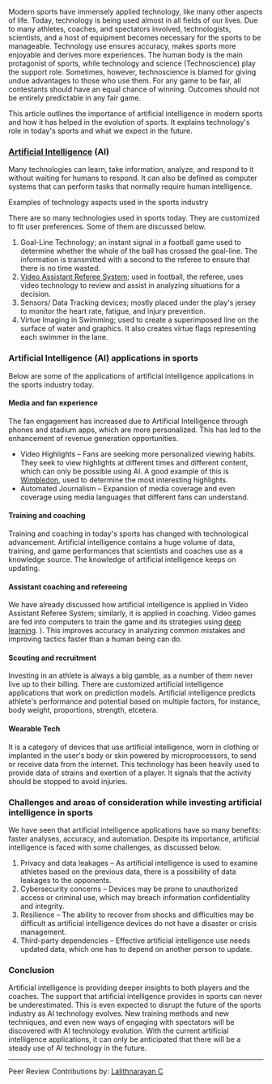 Modern sports have immensely applied technology, like many other aspects of life. Today, technology is being used almost in all fields of our lives. Due to many athletes, coaches, and spectators involved, technologists, scientists, and a host of equipment becomes necessary for the sports to be manageable. Technology use ensures accuracy, makes sports more enjoyable and derives more experiences. The human body is the main protagonist of sports, while technology and science (Technoscience) play the support role. Sometimes, however, technoscience is blamed for giving undue advantages to those who use them. For any game to be fair, all contestants should have an equal chance of winning. Outcomes should not be entirely predictable in any fair game.

This article outlines the importance of artificial intelligence in modern sports and how it has helped in the evolution of sports. It explains technology&#39;s role in today&#39;s sports and what we expect in the future.

### [Artificial Intelligence](https://www.section.io/engineering-education/artificial-intelligence-future/) (AI) 

Many technologies can learn, take information, analyze, and respond to it without waiting for humans to respond. It can also be defined as computer systems that can perform tasks that normally require human intelligence.

Examples of technology aspects used in the sports industry

There are so many technologies used in sports today. They are customized to fit user preferences. Some of them are discussed below.

1. Goal-Line Technology; an instant signal in a football game used to determine whether the whole of the ball has crossed the goal-line. The information is transmitted with a second to the referee to ensure that there is no time wasted.
2. [Video Assistant Referee System](https://www.sportperformanceanalysis.com/article/application-of-video-technology-in-football-refereeing-var); used in football, the referee, uses video technology to review and assist in analyzing situations for a decision.
3. Sensors/ Data Tracking devices; mostly placed under the play&#39;s jersey to monitor the heart rate, fatigue, and injury prevention.
4. Virtue Imaging in Swimming; used to create a superimposed line on the surface of water and graphics. It also creates virtue flags representing each swimmer in the lane.

### Artificial Intelligence (AI) applications in sports

Below are some of the applications of artificial intelligence applications in the sports industry today.

#### Media and fan experience

The fan engagement has increased due to Artificial Intelligence through phones and stadium apps, which are more personalized. This has led to the enhancement of revenue generation opportunities. 

- Video Highlights – Fans are seeking more personalized viewing habits. They seek to view highlights at different times and different content, which can only be possible using AI. A good example of this is [Wimbledon](https://www.ibm.com/thought-leadership/wimbledon/uk-en/index.html), used to determine the most interesting highlights.
- Automated Journalism – Expansion of media coverage and even coverage using media languages that different fans can understand.

#### Training and coaching

Training and coaching in today&#39;s sports has changed with technological advancement. Artificial intelligence contains a huge volume of data, training, and game performances that scientists and coaches use as a knowledge source. The knowledge of artificial intelligence keeps on updating.

#### Assistant coaching and refereeing

We have already discussed how artificial intelligence is applied in Video Assistant Referee System; similarly, it is applied in coaching. Video games are fed into computers to train the game and its strategies using [deep learning](https://www.section.io/engineering-education/introduction-to-deep-learning/). ). This improves accuracy in analyzing common mistakes and improving tactics faster than a human being can do.

#### Scouting and recruitment

Investing in an athlete is always a big gamble, as a number of them never live up to their billing. There are customized artificial intelligence applications that work on prediction models. Artificial intelligence predicts athlete&#39;s performance and potential based on multiple factors, for instance, body weight, proportions, strength, etcetera.

#### Wearable Tech

It is a category of devices that use artificial intelligence, worn in clothing or implanted in the user&#39;s body or skin powered by microprocessors, to send or receive data from the internet. This technology has been heavily used to provide data of strains and exertion of a player. It signals that the activity should be stopped to avoid injuries.

### Challenges and areas of consideration while investing artificial intelligence in sports

We have seen that artificial intelligence applications have so many benefits: faster analyses, accuracy, and automation. Despite its importance, artificial intelligence is faced with some challenges, as discussed below.

1. Privacy and data leakages – As artificial intelligence is used to examine athletes based on the previous data, there is a possibility of data leakages to the opponents.
2. Cybersecurity concerns – Devices may be prone to unauthorized access or criminal use, which may breach information confidentiality and integrity.
3. Resilience – The ability to recover from shocks and difficulties may be difficult as artificial intelligence devices do not have a disaster or crisis management.
4. Third-party dependencies – Effective artificial intelligence use needs updated data, which one has to depend on another person to update.

### Conclusion

Artificial intelligence is providing deeper insights to both players and the coaches. The support that artificial intelligence provides in sports can never be underestimated. This is even expected to disrupt the future of the sports industry as AI technology evolves. New training methods and new techniques, and even new ways of engaging with spectators will be discovered with AI technology evolution. With the current artificial intelligence applications, it can only be anticipated that there will be a steady use of AI technology in the future.

---
Peer Review Contributions by: [Lalithnarayan C](/engineering-education/authors/lalithnarayan-c/)

